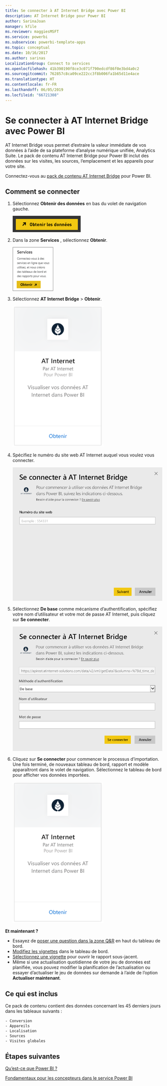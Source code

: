 ```yaml
---
title: Se connecter à AT Internet Bridge avec Power BI
description: AT Internet Bridge pour Power BI
author: SarinaJoan
manager: kfile
ms.reviewer: maggiesMSFT
ms.service: powerbi
ms.subservice: powerbi-template-apps
ms.topic: conceptual
ms.date: 10/16/2017
ms.author: sarinas
LocalizationGroup: Connect to services
ms.openlocfilehash: 41b390190f8ce3c071f790edcdf86f0e3bd4a0c2
ms.sourcegitcommit: 762857c8ca09ce222cc3f8b006fa1b65d11e4ace
ms.translationtype: HT
ms.contentlocale: fr-FR
ms.lasthandoff: 06/05/2019
ms.locfileid: "66721308"
---
```

# <a name="connect-to-at-internet-bridge-with-power-bi"></a>Se connecter à AT Internet Bridge avec Power BI
AT Internet Bridge vous permet d’extraire la valeur immédiate de vos données à l’aide de sa plateforme d’analyse numérique unifiée, Analytics Suite. Le pack de contenu AT Internet Bridge pour Power BI inclut des données sur les visites, les sources, l’emplacement et les appareils pour votre site.

Connectez-vous au [pack de contenu AT Internet Bridge](https://app.powerbi.com/getdata/services/at-internet-bridge) pour Power BI.

## <a name="how-to-connect"></a>Comment se connecter
1. Sélectionnez **Obtenir des données** en bas du volet de navigation gauche.
   
   ![](media/service-connect-to-at-internet/pbi_getdata.png) 
2. Dans la zone **Services** , sélectionnez **Obtenir**.
   
   ![](media/service-connect-to-at-internet/pbi_getservices.png) 
3. Sélectionnez **AT Internet Bridge** \> **Obtenir**.
   
   ![](media/service-connect-to-at-internet/atinternet.png)
4. Spécifiez le numéro du site web AT Internet auquel vous voulez vous connecter.
   
   ![](media/service-connect-to-at-internet/params.png)
5. Sélectionnez **De base** comme mécanisme d’authentification, spécifiez votre nom d’utilisateur et votre mot de passe AT Internet, puis cliquez sur **Se connecter**.
   
   ![](media/service-connect-to-at-internet/creds.png)
6. Cliquez sur **Se connecter** pour commencer le processus d’importation. Une fois terminé, de nouveaux tableau de bord, rapport et modèle apparaîtront dans le volet de navigation. Sélectionnez le tableau de bord pour afficher vos données importées.
   
    ![](media/service-connect-to-at-internet/atinternet.png)

**Et maintenant ?**

* Essayez de [poser une question dans la zone Q&R](consumer/end-user-q-and-a.md) en haut du tableau de bord.
* [Modifiez les vignettes](service-dashboard-edit-tile.md) dans le tableau de bord.
* [Sélectionnez une vignette](consumer/end-user-tiles.md) pour ouvrir le rapport sous-jacent.
* Même si une actualisation quotidienne de votre jeu de données est planifiée, vous pouvez modifier la planification de l’actualisation ou essayer d’actualiser le jeu de données sur demande à l’aide de l’option **Actualiser maintenant**.

## <a name="whats-included"></a>Ce qui est inclus
Ce pack de contenu contient des données concernant les 45 derniers jours dans les tableaux suivants :  

    - Conversion  
    - Appareils  
    - Localisation  
    - Sources  
    - Visites globales  

## <a name="next-steps"></a>Étapes suivantes
[Qu’est-ce que Power BI ?](power-bi-overview.md)

[Fondamentaux pour les concepteurs dans le service Power BI](service-basic-concepts.md)

